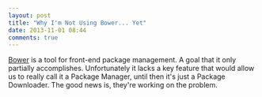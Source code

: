 ```yaml
---
layout: post
title: "Why I'm Not Using Bower... Yet"
date: 2013-11-01 08:44
comments: true
---
```


[Bower][bower] is a tool for front-end package management. A goal that it only partially accomplishes. Unfortunately it lacks a key feature that would allow us to really call it a Package Manager, until then it's just a Package Downloader. The good news is, they're working on the problem.

[bower]: http://bower.io "A package manager for the web"
